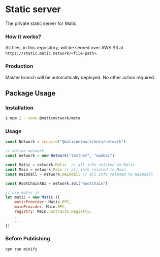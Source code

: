 # Static server
The private static server for Matic.

### How it works?
All files, in this repository, will be served over AWS S3 at `https://static.matic.network/<file-path>`.

### Production
Master branch will be automatically deployed. No other action required.

## Package Usage

### Installation
```bash
$ npm i --save @maticnetwork/meta
```
### Usage
```javascript
const Network = require("@maticnetwork/meta/network")

// define network
const network = new Network("testnet", "mumbai")

const Matic = network.Matic  // all info related to Matic
const Main = network.Main // all info related to Main
const Heimdall = network.Heimdall // all info related to Heimdall

const RootChainABI = network.abi("RootChain")

// use matic js
let matic = new Matic ({
    maticProvider: Matic.RPC,
    mainProvider: Main.RPC,
    registry: Main.Contracts.Registry,
    ...
    ...
})
```


### Before Publishing
```
npm run minify
```

